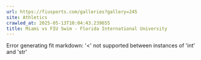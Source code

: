 ```yaml
---
url: https://fiusports.com/galleries?gallery=245
site: Athletics
crawled_at: 2025-05-13T10:04:43.239655
title: Miami vs FIU Swim - Florida International University
---
```


Error generating fit markdown: '<' not supported between instances of 'int' and 'str'